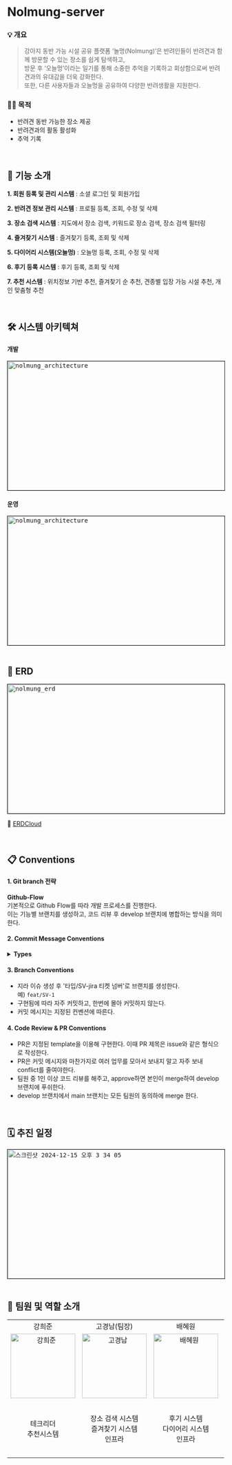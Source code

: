 # Nolmung-server

### 💡 개요
> 강아지 동반 가능 시설 공유 플랫폼 ‘놀멍(Nolmung)’은 반려인들이 반려견과 함께 방문할 수 있는 장소를 쉽게 탐색하고, </br>
> 방문 후 ‘오늘멍’이라는 일기를 통해 소중한 추억을 기록하고 회상함으로써 반려견과의 유대감을 더욱 강화한다. </br>
> 또한, 다른 사용자들과 오늘멍을 공유하여 다양한 반려생활을 지원한다.

### 🙌🏻 목적
- 반려견 동반 가능한 장소 제공
- 반려견과의 활동 활성화
- 추억 기록
  
<br />

## 🔧 기능 소개 
**1. 회원 등록 및 관리 시스템** : 소셜 로그인 및 회원가입

**2. 반려견 정보 관리 시스템** : 프로필 등록, 조회, 수정 및 삭제

**3. 장소 검색 시스템** : 지도에서 장소 검색, 키워드로 장소 검색, 장소 검색 필터링

**4. 즐겨찾기 시스템** : 즐겨찾기 등록, 조회 및 삭제

**5. 다이어리 시스템(오늘멍)** : 오늘멍 등록, 조회, 수정 및 삭제

**6. 후기 등록 시스템** : 후기 등록, 조회 및 삭제

**7. 추천 시스템** : 위치정보 기반 추천, 즐겨찾기 순 추천, 견종별 입장 가능 시설 추천, 개인 맞춤형 추천

<br />

## 🛠️ 시스템 아키텍쳐

#### 개발
<kbd>
<img width="600" height="300" src="https://github.com/user-attachments/assets/8d29a75d-bc22-4c70-ab9b-312520342607" alt="nolmung_architecture" style="border:1px solid black;">
</kbd>

#### 운영
<kbd>
<img width="600" height="300" src="https://github.com/user-attachments/assets/23bbac49-e246-4a82-b88d-d5529e5979f9" alt="nolmung_architecture" style="border:1px solid black;">
</kbd>

<br />
<br />

## 📌 ERD

<kbd>
<img width="600" height="300" src="https://github.com/user-attachments/assets/1e9c0c56-0ee0-4a69-9566-d00def8160f5" alt="nolmung_erd" style="border:1px solid black;">
</kbd>
<p>
  🔗 <a href="https://www.erdcloud.com/d/i8uWGycunfcGahQYE" rel="nofollow">ERDCloud</a>  
</p>

<br />

## 📋 Conventions

#### 1. Git branch 전략
**Github-Flow** <br />
기본적으로 Github Flow를 따라 개발 프로세스를 진행한다. <br />
이는 기능별 브랜치를 생성하고, 코드 리뷰 후 develop 브랜치에 병합하는 방식을 의미한다.<br />

#### 2. Commit Message Conventions
<details>
<summary><b>Types</b></summary>
<div markdown="1">

  - `feat`: 새로운 기능  
  - `fix`: 버그 수정  
  - `refact`: 기능 변경 없이 코드 구조 개선  
  - `docs`: 문서 수정 (README 등)  
  - `test`: 테스트 코드 추가 또는 수정  
  - `env`: 환경 설정 관련  
  - `hotfix`: 긴급 수정  
  - `chore`: 그 외의 작은 수정들  
  - `deploy`: 운영 서버 배포  

</div>
</details>

#### 3. Branch Conventions
 - 지라 이슈 생성 후 '타입/SV-jira 티켓 넘버'로 브랜치를 생성한다.  
  예) `feat/SV-1`
 - 구현됨에 따라 자주 커밋하고, 한번에 몰아 커밋하지 않는다.
 - 커밋 메시지는 지정된 컨벤션에 따른다.

#### 4. Code Review & PR Conventions 
- PR은 지정된 template을 이용해 구현한다. 이때 PR 제목은 issue와 같은 형식으로 작성한다.
- PR은 커밋 메시지와 마찬가지로 여러 업무를 모아서 보내지 말고 자주 보내 conflict를 줄여야한다.
- 팀원 중 1인 이상 코드 리뷰를 해주고, approve하면 본인이 merge하여 develop 브랜치에 푸쉬한다.
- develop 브랜치에서 main 브랜치는 모든 팀원의 동의하에 merge 한다.

<br />

## 🗓️ 추진 일정

<kbd>
<img width="600" height="300" alt="스크린샷 2024-12-15 오후 3 34 05" src="https://github.com/user-attachments/assets/9e946772-27e8-49a1-bec2-6c8e813e0deb" style="border:1px solid black;" />
</kbd>

<br />
<br />

## 👥 팀원 및 역할 소개

<table>
  <tr align="center">
    <td>강희준</td>
    <td>고경남(팀장)</td>
    <td>배혜원</td>
    <td>정희진</td>
  </tr>
  <tr>
     <td align="center">
        <a href="https://github.com/orgs/Nolmung/people/dhfkdlsj">
          <img src="https://avatars.githubusercontent.com/u/105478203?v=4" width="150px" alt="강희준"/><br />
        </a>
     </td>
     <td align="center">
        <a href="https://github.com/rhrudska987">
          <img src="https://avatars.githubusercontent.com/u/59828706?v=4" width="150px" alt="고경남"/><br />
        </a>
     </td>
     <td align="center">
        <a href="https://github.com/hyewonbae">
          <img src="https://avatars.githubusercontent.com/u/43161096?v=4" width="150px" alt="배혜원"/><br />
        </a>
     </td>
     <td align="center">
        <a href="https://github.com/JHJ08">
          <img src="https://avatars.githubusercontent.com/u/161445093?v=4" width="150px" alt="정희진"/><br />
        </a>
     </td>
  </tr>
  <tr>
     <td align="center">
        <p> 테크리더 <br /> 추천시스템 </p>
     </td>
     <td align="center">
        <p> 장소 검색 시스템 <br />  즐겨찾기 시스템 <br /> 인프라 </p>
     </td>
     <td align="center">
        <p> 후기 시스템 <br /> 다이어리 시스템 <br /> 인프라 </p>
     </td>
     <td align="center">
        <p> 회원 시스템(소셜 로그인) <br /> 반려견 정보 관리 시스템 </p>
     </td>
  </tr>
</table>

